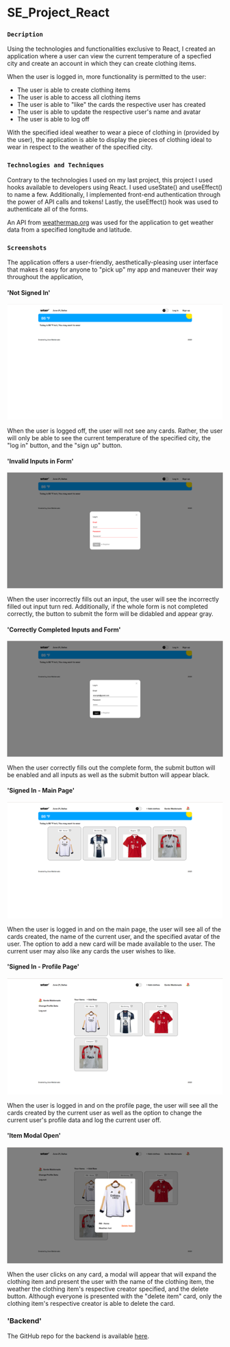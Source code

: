 # SE_Project_React

### `Decription`

Using the technologies and functionalities exclusive to React, I created an application where a user can view the current temperature of a specfied city and create an account in which they can create clothing items.

When the user is logged in, more functionality is permitted to the user:

- The user is able to create clothing items
- The user is able to access all clothing items
- The user is able to "like" the cards the respective user has created
- The user is able to update the respective user's name and avatar
- The user is able to log off

With the specified ideal weather to wear a piece of clothing in (provided by the user), the application is able to display the pieces of clothing ideal to wear in respect to the weather of the specified city.

### `Technologies and Techniques`

Contrary to the technologies I used on my last project, this project I used hooks available to developers using React. I used useState() and useEffect() to name a few. Additionally, I implemented front-end authentication through the power of API calls and tokens! Lastly, the useEffect() hook was used to authenticate all of the forms.

An API from [weathermap.org](weathermap.org) was used for the application to get weather data from a specified longitude and latitude.

### `Screenshots`

The application offers a user-friendly, aesthetically-pleasing user interface that makes it easy for anyone to "pick up" my app and maneuver their way throughout the application,

#### 'Not Signed In'

![ScreenshotOfNotSignedIn](/src/images/WTWR-fullScreen.png)

When the user is logged off, the user will not see any cards. Rather, the user will only be able to see the current temperature of the specified city, the "log in" button, and the "sign up" button.

#### 'Invalid Inputs in Form'

![ScreenshotOfIncorrectlyFilledOutForm](/src/images/WTWR-invalidFormInput.png)

When the user incorrectly fills out an input, the user will see the incorrectly filled out input turn red. Additionally, if the whole form is not completed correctly, the button to submit the form will be didabled and appear gray.

#### 'Correctly Completed Inputs and Form'

![ScreenshotOfCorrectlyFilledOutForm](/src/images/WTWR-validFormInput.png)

When the user correctly fills out the complete form, the submit button will be enabled and all inputs as well as the submit button will appear black.

#### 'Signed In - Main Page'

![ScreenshotOfSignedInMainPage](/src/images/WTWR-signedInMainPage.png)

When the user is logged in and on the main page, the user will see all of the cards created, the name of the current user, and the specified avatar of the user. The option to add a new card will be made available to the user. The current user may also like any cards the user wishes to like.

#### 'Signed In - Profile Page'

![ScreenshotOfSignedInProfilePage](/src/images/WTWR-signedInProfilePage.png)

When the user is logged in and on the profile page, the user will see all the cards created by the current user as well as the option to change the current user's profile data and log the current user off.

#### 'Item Modal Open'

![ScreenshotOfItemModalOpen](/src/images/WTWR-itemModalOpen.png)

When the user clicks on any card, a modal will appear that will expand the clothing item and present the user with the name of the clothing item, the weather the clothing item's respective creator specified, and the delete button. Although everyone is presented with the "delete item" card, only the clothing item's respective creator is able to delete the card.

### 'Backend'

The GitHub repo for the backend is available [here](https://github.com/propitive/se_project_express).
